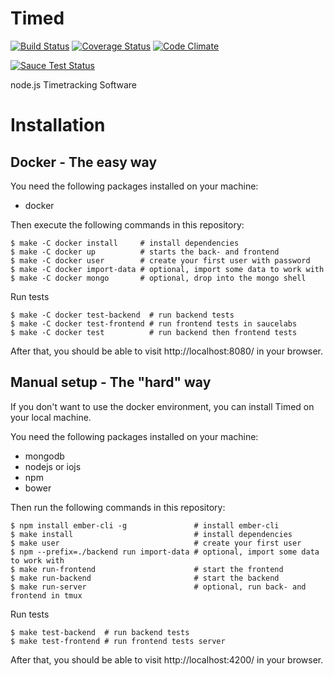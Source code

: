 Timed
=====

[![Build Status](https://travis-ci.org/topaxi/timed.svg)](https://travis-ci.org/topaxi/timed)
[![Coverage Status](https://coveralls.io/repos/topaxi/timed/badge.svg?branch=master)](https://coveralls.io/r/topaxi/timed?branch=master)
[![Code Climate](https://codeclimate.com/github/topaxi/timed/badges/gpa.svg)](https://codeclimate.com/github/topaxi/timed)

[![Sauce Test Status](https://saucelabs.com/browser-matrix/timed.svg)](https://saucelabs.com/u/timed)

node.js Timetracking Software

Installation
============

Docker - The easy way
----------------------

You need the following packages installed on your machine:

- docker

Then execute the following commands in this repository:

```shell
$ make -C docker install     # install dependencies
$ make -C docker up          # starts the back- and frontend
$ make -C docker user        # create your first user with password
$ make -C docker import-data # optional, import some data to work with
$ make -C docker mongo       # optional, drop into the mongo shell
```

Run tests

```shell
$ make -C docker test-backend  # run backend tests
$ make -C docker test-frontend # run frontend tests in saucelabs
$ make -C docker test          # run backend then frontend tests
```


After that, you should be able to visit http://localhost:8080/ in your browser.

Manual setup - The "hard" way
-----------------------------

If you don't want to use the docker environment, you can install
Timed on your local machine.

You need the following packages installed on your machine:

- mongodb
- nodejs or iojs
- npm
- bower

Then run the following commands in this repository:

```shell
$ npm install ember-cli -g               # install ember-cli
$ make install                           # install dependencies
$ make user                              # create your first user
$ npm --prefix=./backend run import-data # optional, import some data to work with
$ make run-frontend                      # start the frontend
$ make run-backend                       # start the backend
$ make run-server                        # optional, run back- and frontend in tmux
```

Run tests

```shell
$ make test-backend  # run backend tests
$ make test-frontend # run frontend tests server
```

After that, you should be able to visit http://localhost:4200/ in your browser.
